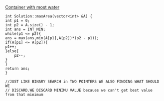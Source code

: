 [Container with most water](https://www.scaler.com/academy/mentee-dashboard/class/34561/assignment/problems/169?navref=cl_tt_nv)


```
int Solution::maxArea(vector<int> &A) {
int p1 = 0;
int p2 = A.size() - 1;
int ans = INT_MIN;
while(p1 <= p2){
ans = max(ans,min(A[p1],A[p2])*(p2 - p1));
if(A[p1] <= A[p2]){
p1++;
}else{
    p2--;
} 
}
return ans;
}

//JUST LIKE BINARY SEARCH in TWO POINTERS WE ALSO FINDING WHAT SHOULD WE 
// DISCARD.WE DISCARD MINIMU VALUE becaues we can't get best value from that minimum


```
